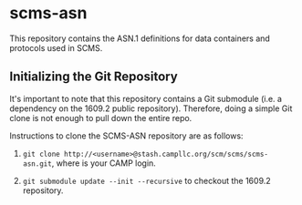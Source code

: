 # scms-asn

This repository contains the ASN.1 definitions for data containers and protocols
used in SCMS.

## Initializing the Git Repository

It's important to note that this repository contains a Git submodule (i.e. a
dependency on the 1609.2 public repository). Therefore, doing a simple Git
clone is not enough to pull down the entire repo.

Instructions to clone the SCMS-ASN repository are as follows:

1. ```git clone http://<username>@stash.campllc.org/scm/scms/scms-asn.git```, where 
<username> is your CAMP login.

2. ```git submodule update --init --recursive``` to checkout the 1609.2 repository.

